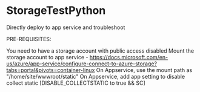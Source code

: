 # StorageTestPython

Directly deploy to app service and troubleshoot

PRE-REQUISITES:

You need to have a storage account with public access disabled
Mount the storage account to app service - https://docs.microsoft.com/en-us/azure/app-service/configure-connect-to-azure-storage?tabs=portal&pivots=container-linux 
On Appservice, use the mount path as "/home/site/wwwroot/static"
On Appservice, add app setting to disable collect static [DISABLE_COLLECTSTATIC to true && SC]


